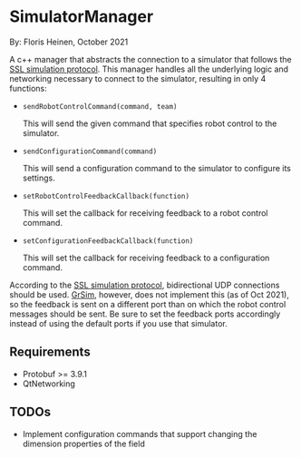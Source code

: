 # SimulatorManager
By: Floris Heinen, October 2021

A c++ manager that abstracts the connection to a simulator that follows the [SSL simulation protocol](https://github.com/RoboCup-SSL/ssl-simulation-protocol). This manager handles all the underlying logic and networking necessary to connect to the simulator, resulting in only 4 functions:
* `sendRobotControlCommand(command, team)`
    
    This will send the given command that specifies robot control to the simulator.
* `sendConfigurationCommand(command)`

    This will send a configuration command to the simulator to configure its settings.
* `setRobotControlFeedbackCallback(function)`
  
    This will set the callback for receiving feedback to a robot control command.
* `setConfigurationFeedbackCallback(function)`

    This will set the callback for receiving feedback to a configuration command.

According to the [SSL simulation protocol](https://github.com/RoboCup-SSL/ssl-simulation-protocol), bidirectional UDP connections should be used. [GrSim](https://github.com/RoboCup-SSL/grSim), however, does not implement this (as of Oct 2021), so the feedback is sent on a different port than on which the robot control messages should be sent. Be sure to set the feedback ports accordingly instead of using the default ports if you use that simulator.

## Requirements
* Protobuf >= 3.9.1
* QtNetworking

## TODOs
* Implement configuration commands that support changing the dimension properties of the field
